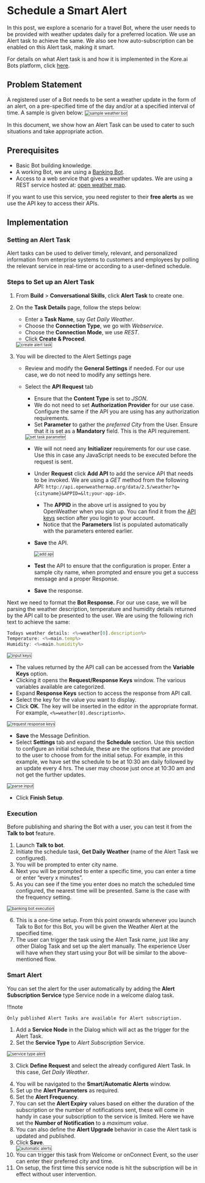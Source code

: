 # Schedule a Smart Alert

In this post, we explore a scenario for a travel Bot, where the user needs to be provided with weather updates daily for a preferred location. We use an Alert task to achieve the same. We also see how auto-subscription can be enabled on this Alert task, making it smart.

For details on what Alert task is and how it is implemented in the Kore.ai Bots platform, click <a href="https://developer.kore.ai/docs/bots/bot-builder-tool/alert/notification-tasks/" target="_blank"> here</a>.

## Problem Statement

A registered user of a Bot needs to be sent a weather update in the form of an alert, on a pre-specified time of the day and/or at a specified interval of time. A sample is given below:
<img src="../images/sample-weather-bot.png" alt="sample weather bot" title="sample weather bot" style="border: 1px solid gray; zoom:75%;">

In this document, we show how an Alert Task can be used to cater to such situations and take appropriate action.

## Prerequisites

* Basic Bot building knowledge.
* A working Bot, we are using a <a href="https://docsinternal-kore.github.io/docs/xo/how-tos/build-a-banking-assistant/design-conversation-skills/create-a-sample-banking-assistant/" target="_blank">Banking Bot</a>.
* Access to a web service that gives a weather updates. We are using a REST service hosted at: <a href="http://api.openweathermap.org/" target="_blank">open weather map</a>. 

If you want to use this service, you need register to their **free alerts** as we use the API key to access their APIs.

## Implementation

### Setting an Alert Task

Alert tasks can be used to deliver timely, relevant, and personalized information from enterprise systems to customers and employees by polling the relevant service in real-time or according to a user-defined schedule.

### Steps to Set up an Alert Task

1. From **Build** > **Conversational Skills**, click **Alert Task** to create one.
2. On the **Task Details** page, follow the steps below:
    * Enter a **Task Name**, say _Get Daily Weather_.
    * Choose the **Connection Type**, we go with _Webservice_.
    * Choose the **Connection Mode**, we use _REST_.
    * Click **Create & Proceed**.
    <img src="../images/create-alert-task.png" alt="create alert task" title="create alert task" style="border: 1px solid gray; zoom:75%;">

3. You will be directed to the Alert Settings page
    * Review and modify the **General Settings** if needed. For our use case, we do not need to modify any settings here.
    * Select the **API Request** tab
        * Ensure that the **Content Type** is set to _JSON_.
        * We do not need to set **Authorization Provider** for our use case. Configure the same if the API you are using has any authorization requirements.
        * Set **Parameter** to gather the _preferred City_ from the User. Ensure that it is set as a **Mandatory** field. This is the API requirement.
        <img src="../images/set-task-parameter.png" alt="set task parameter" title="set task parameter" style="border: 1px solid gray; zoom:75%;">

        * We will not need any **Initializer** requirements for our use case. Use this in case any JavaScript needs to be executed before the request is sent.
        * Under **Request** click **Add API** to add the service API that needs to be invoked. We are using a _GET_ method from the following API: `http://api.openweathermap.org/data/2.5/weather?q={cityname}&APPID=&lt;your-app-id>`.
            * The **APPID** in the above url is assigned to you by OpenWeather when you sign up. You can find it from the <a href="https://home.openweathermap.org/api_keys" target="_blank">API keys</a> section after you login to your account.
            * Notice that the **Parameters** list is populated automatically with the parameters entered earlier.
        * **Save** the API.

            <img src="../images/add-api.png" alt="add api" title="add api" style="border: 1px solid gray; zoom:75%;">

        * **Test** the API to ensure that the configuration is proper. Enter a sample city name, when prompted and ensure you get a success message and a proper Response.
        * **Save** the response.

Next we need to format the **Bot Response.** For our use case, we will be parsing the weather description, temperature and humidity details returned by the API call to be presented to the user. 
We are using the following rich text to achieve the same: 

```js
Todays weather details: <%=weather[0].description%>
Temperature: <%=main.temp%>
Humidity: <%=main.humidity%> 
```

<img src="../images/parse-input.png" alt="input keys" title="input keys" style="border: 1px solid gray; zoom:75%;">

<ul><li>The values returned by the API call can be accessed from the <b>Variable Keys</b> option.</li>
<li>Clicking it opens the <b>Request/Response Keys</b> window. The various variables available are categorized.</li>
<li>Expand <b>Response Keys</b> section to access the response from API call.</li>
<li>Select the key for the value you want to display.</li> 
<li>Click <b>OK</b>. The key will be inserted in the editor in the appropriate format. For example, <code><%=weather[0].description%></code>.</li></ul>

<img src="../images/request-response-keys.png" alt="request response keys" title="request response keys" style="border: 1px solid gray; zoom:75%;">

* **Save** the Message Definition.
* Select **Settings** tab and expand the **Schedule** section. Use this section to configure an initial schedule, these are the options that are provided to the user to choose from for the initial setup. 
For example, in this example, we have set the schedule to be at 10:30 am daily followed by an update every 4 hrs. The user may choose just once at 10:30 am and not get the further updates.
<img src="../images/schedule-alert.png" alt="parse input" title="parse input" style="border: 1px solid gray; zoom:75%;">

* Click **Finish Setup**.

### Execution

Before publishing and sharing the Bot with a user, you can test it from the **Talk to bot** feature.

1. Launch **Talk to bot**.
2. Initiate the schedule task, **Get Daily Weather** (name of the Alert Task we configured).
3. You will be prompted to enter city name.
4. Next you will be prompted to enter a specific time, you can enter a time or enter “every x minutes”.
5. As you can see if the time you enter does no match the scheduled time configured, the nearest time will be presented. Same is the case with the frequency setting.
<img src="../images/banking-bot-execution.png" alt="banking bot execution" title="banking bot execution" style="border: 1px solid gray; zoom:75%;">

6. This is a one-time setup. From this point onwards whenever you launch Talk to Bot for this Bot, you will be given the Weather Alert at the specified time.
7. The user can trigger the task using the Alert Task name, just like any other Dialog Task and set up the alert manually. The experience User will have when they start using your Bot will be similar to the above-mentioned flow.


### Smart Alert

You can set the alert for the user automatically by adding the **Alert Subscription Service** type Service node in a welcome dialog task.

!!!note

    Only published Alert Tasks are available for Alert subscription.

1. Add a **Service Node** in the Dialog which will act as the trigger for the Alert Task.
2. Set the **Service Type** to _Alert Subscription_ Service.
<img src="../images/service-type-alert.png" alt="service type alert" title="service type alert" style="border: 1px solid gray; zoom:75%;">

3. Click **Define Request** and select the already configured Alert Task. In this case, _Get Daily Weather_. 

<ol start="4">
<li>You will be navigated to the <strong>Smart/Automatic Alerts</strong> window.
<li>Set up the <strong>Alert Parameters</strong> as required.</li>
<li>Set the <strong>Alert Frequency</strong>.</li>
<li>You can set the <b>Alert Expiry</b> values based on either the duration of the subscription or the number of notifications sent, these will come in handy in case your subscription to the service is limited. Here we have set the <strong>Number of Notification</strong> to a <em>maximum value</em>.</li>
<li>You can also define the <strong>Alert Upgrade </strong>behavior in case the Alert task is updated and published.</li>
<li>Click<strong> Save</strong>.<strong><br></strong></li>

<img src="../images/automatic-alerts.png" alt="automatic alerts" title="automatic alerts" style="border: 1px solid gray; zoom:75%;">

<li>You can trigger this task from Welcome or onConnect Event, so the user can enter their preferred city and time.</li>
<li>On setup, the first time this service node is hit the subscription will be in effect without user intervention.</li></ol>